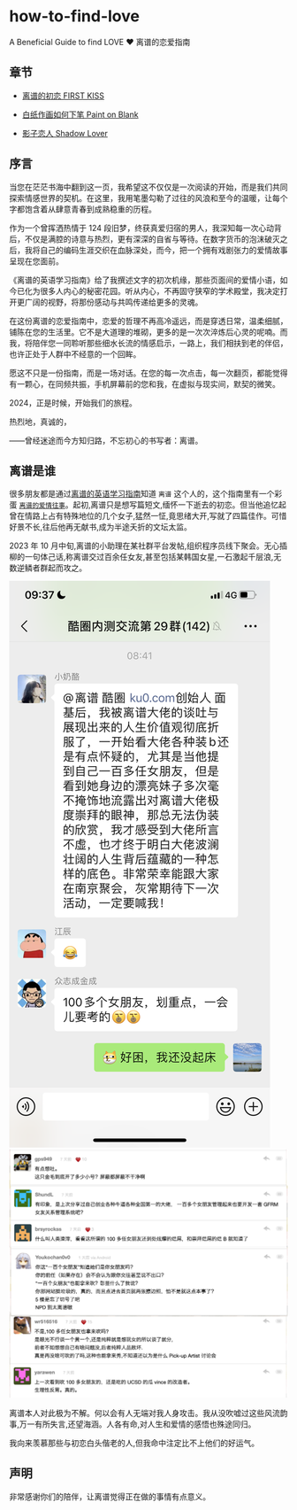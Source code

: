 # how-to-find-love

A Beneficial Guide to find LOVE ❤️ 离谱的恋爱指南

## 章节

- [离谱的初恋 FIRST KISS](/story/01_first_kiss.CN.md)

- [白纸作画如何下笔 Paint on Blank](/story/02_paint_on_blank.md)

- [影子恋人 Shadow Lover](/story/03_shadow_lover.md)

## 序言

当您在茫茫书海中翻到这一页，我希望这不仅仅是一次阅读的开始，而是我们共同探索情感世界的契机。在这里，我用笔墨勾勒了过往的风浪和至今的温暖，让每个字都饱含着从肆意青春到成熟稳重的历程。

作为一个曾挥洒热情于 124 段旧梦，终获真爱归宿的男人，我深知每一次心动背后，不仅是满腔的诗意与热烈，更有深深的自省与等待。在数字货币的泡沫破灭之后，我将自己的编码生涯交织在血脉深处，而今，把一个拥有戏剧张力的爱情故事呈现在您面前。

《离谱的英语学习指南》给了我撰述文字的初次机缘，那些页面间的爱情小语，如今已化为很多人内心的秘密花园。听从内心，不再固守狭窄的学术殿堂，我决定打开更广阔的视野，将那份感动与共鸣传递给更多的灵魂。

在这份离谱的恋爱指南中，恋爱的哲理不再高冷遥远，而是穿透日常，温柔细腻，铺陈在您的生活里。它不是大道理的堆砌，更多的是一次次淬炼后心灵的呢喃。而我，将陪伴您一同聆听那些细水长流的情感启示，一路上，我们相扶到老的伴侣，也许正处于人群中不经意的一个回眸。

愿这不只是一份指南，而是一场对话。在您的每一次点击，每一次翻页，都能觉得有一颗心，在同频共振，手机屏幕前的您和我，在虚拟与现实间，默契的微笑。

2024，正是时候，开始我们的旅程。

热烈地，真诚的，

——曾经迷途而今方知归路，不忘初心的书写者：离谱。

## 离谱是谁

很多朋友都是通过[离谱的英语学习指南](https://github.com/byoungd/English-level-up-tips)知道 `离谱` 这个人的，这个指南里有一个彩蛋 [`离谱的爱情往事`](https://github.com/byoungd/English-level-up-tips/tree/master/part-3)。起初,离谱只是想写篇短文,缅怀一下逝去的初恋。但当他追忆起曾在情路上占有特殊地位的几个女子,猛然一怔,竟思绪大开,写就了四篇佳作。可惜好景不长,往后他再无献书,成为半途夭折的文坛太监。

2023 年 10 月中旬,离谱的小助理在某社群平台发帖,组织程序员线下聚会。无心插柳的一句体己话,称离谱交过百余任女友,甚至包括某韩国女星,一石激起千层浪,无数逆鳞者群起而攻之。

![tesi](/assets/testi.jpg)
![diss](/assets/diss.png)

离谱本人对此极为不解。何以会有人无端对我人身攻击。我从没吹嘘过这些风流韵事,万一有所失言,还望海涵。人各有命,对人生和爱情的感悟也殊途同归。

我向来羡慕那些与初恋白头偕老的人,但我命中注定比不上他们的好运气。

## 声明

非常感谢你们的陪伴，让离谱觉得正在做的事情有点意义。
